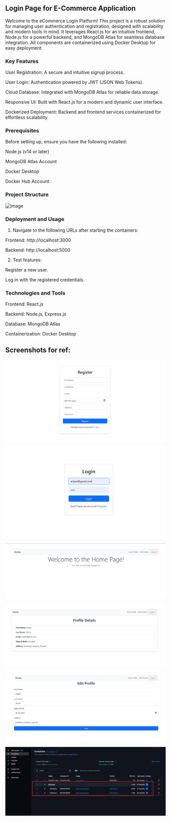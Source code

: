 ## Login Page for E-Commerce Application

Welcome to the eCommerce Login Platform! This project is a robust solution for managing user authentication and registration, designed with scalability and modern tools in mind. It leverages React.js for an intuitive frontend, Node.js for a powerful backend, and MongoDB Atlas for seamless database integration. All components are containerized using Docker Desktop for easy deployment.

### Key Features

User Registration: A secure and intuitive signup process.

User Login: Authentication powered by JWT (JSON Web Tokens).

Cloud Database: Integrated with MongoDB Atlas for reliable data storage.

Responsive UI: Built with React.js for a modern and dynamic user interface.

Dockerized Deployment: Backend and frontend services containerized for effortless scalability.

### Prerequisites

Before setting up, ensure you have the following installed:

Node.js (v14 or later) 

MongoDB Atlas Account 

Docker Desktop 

Docker Hub Account 

### Project Structure
![image](https://github.com/user-attachments/assets/733465ac-e893-48ca-b9d7-61f23a299a38)

### Deployment and Usage

1. Navigate to the following URLs after starting the containers:

Frontend: http://localhost:3000

Backend: http://localhost:5000

2. Test features:

Register a new user.

Log in with the registered credentials.

### Technologies and Tools

Frontend: React.js

Backend: Node.js, Express.js

Database: MongoDB Atlas

Containerization: Docker Desktop

## Screenshots for ref:

![1](https://github.com/ghosharijeet09/Login_Page/blob/c33923f03c2d817ce0d3f2162f7f0eaaa4a461ca/extra_docs/Register.png)

![2](https://github.com/ghosharijeet09/Login_Page/blob/c33923f03c2d817ce0d3f2162f7f0eaaa4a461ca/extra_docs/Login.png)

![3](https://github.com/ghosharijeet09/Login_Page/blob/c33923f03c2d817ce0d3f2162f7f0eaaa4a461ca/extra_docs/HomePage.png)

![4](https://github.com/ghosharijeet09/Login_Page/blob/c33923f03c2d817ce0d3f2162f7f0eaaa4a461ca/extra_docs/VieProfile.png)

![5](https://github.com/ghosharijeet09/Login_Page/blob/c33923f03c2d817ce0d3f2162f7f0eaaa4a461ca/extra_docs/EditProfile.png)

![6](https://github.com/ghosharijeet09/Login_Page/blob/3229494c452cd05086af011f1e1020804785bb02/extra_docs/Docker.png)


